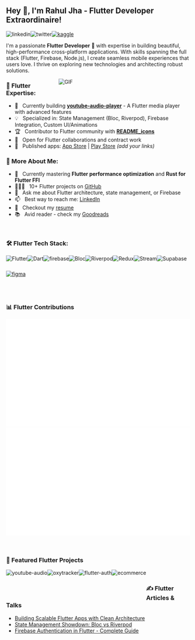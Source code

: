 ## Hey 👋, I'm Rahul Jha - Flutter Developer Extraordinaire!
<a href='https://www.linkedin.com/in/rahul-jha98/'><img align='left' alt="linkedin" src="https://raw.githubusercontent.com/rahul-jha98/rahul-jha98/561d474902b59c7429ec22bb73e225696c27b202/assets/linkedin.svg" height='18px'/></a>
<a href='https://twitter.com/jharahul98/'><img align='left' alt="twitter" src="https://raw.githubusercontent.com/rahul-jha98/rahul-jha98/561d474902b59c7429ec22bb73e225696c27b202/assets/twitter.svg" height='18px'/></a>
<a href='https://www.kaggle.com/rahuljha98/'><img alt="kaggle" src="https://raw.githubusercontent.com/rahul-jha98/rahul-jha98/561d474902b59c7429ec22bb73e225696c27b202/assets/kaggle.svg" height='18px'/></a>

I'm a passionate **Flutter Developer** 📱 with expertise in building beautiful, high-performance cross-platform applications. With skills spanning the full stack (Flutter, Firebase, Node.js), I create seamless mobile experiences that users love. I thrive on exploring new technologies and architecting robust solutions.

<img align="right" alt="GIF" src="https://raw.githubusercontent.com/rahul-jha98/rahul-jha98/main/techstack.gif" width="360px"/>
  
### 🚀 Flutter Expertise:

- 🔭 &nbsp; Currently building **[youtube-audio-player](https://github.com/rahul-jha98/youtube-audio-player)** - A Flutter media player with advanced features
- 💡 &nbsp; Specialized in: State Management (Bloc, Riverpod), Firebase Integration, Custom UI/Animations
- 🏆 &nbsp; Contributor to Flutter community with **[README_icons](https://github.com/rahul-jha98/README_icons)**
- 🤝 &nbsp; Open for Flutter collaborations and contract work
- 📱 &nbsp; Published apps: [App Store](#) | [Play Store](#) *(add your links)*

### 🧐 More About Me:

- 🌱 &nbsp; Currently mastering **Flutter performance optimization** and **Rust for Flutter FFI**
- 👨🏻‍💻 &nbsp; 10+ Flutter projects on [GitHub](https://github.com/rahul-jha98?tab=repositories)
- 💬 &nbsp; Ask me about Flutter architecture, state management, or Firebase
- 📫 &nbsp; Best way to reach me: [LinkedIn](https://www.linkedin.com/in/rahul-jha98/)
- 📝 &nbsp; Checkout my [resume](https://drive.google.com/file/d/1ZpR5pVBTnl_Qybq7GE3MGy1SB1JehVSE/view?usp=sharing)
- 📚 &nbsp; Avid reader - check my [Goodreads](https://www.goodreads.com/rahul-jha98)

<br>

### 🛠️ Flutter Tech Stack:
<a href="https://flutter.dev" target="_blank"> <img align="left" alt="Flutter" height="42px" src="https://raw.githubusercontent.com/rahul-jha98/github_readme_icons/main/language_and_tools/square/flutter/flutter.svg"/> </a>
<a href="https://dart.dev" target="_blank"> <img align="left" alt="Dart" height="42px" src="https://raw.githubusercontent.com/rahul-jha98/github_readme_icons/main/language_and_tools/square/dart/dart.svg"/> </a>
<a href="https://firebase.google.com/" target="_blank"> <img align="left" src="https://raw.githubusercontent.com/rahul-jha98/github_readme_icons/main/language_and_tools/square/firebase/firebase.svg" alt="firebase" height="42px"/> </a>
<a href="https://pub.dev/packages/bloc" target="_blank"> <img align="left" alt="Bloc" height="42px" src="https://raw.githubusercontent.com/rahul-jha98/github_readme_icons/main/language_and_tools/square/bloc/bloc.svg"/> </a>
<a href="https://riverpod.dev" target="_blank"> <img align="left" alt="Riverpod" height="42px" src="https://raw.githubusercontent.com/rahul-jha98/github_readme_icons/main/language_and_tools/square/riverpod/riverpod.svg"/> </a>
<a href="https://redux.js.org/" target="_blank"> <img align="left" alt="Redux" height="42px" src="https://raw.githubusercontent.com/rahul-jha98/github_readme_icons/main/language_and_tools/square/redux/redux.svg"/> </a>
<a href="https://getstream.io" target="_blank"> <img align="left" alt="Stream" height="42px" src="https://raw.githubusercontent.com/rahul-jha98/github_readme_icons/main/language_and_tools/square/stream/stream.svg"/> </a>
<a href="https://supabase.io" target="_blank"> <img align="left" alt="Supabase" height="42px" src="https://raw.githubusercontent.com/rahul-jha98/github_readme_icons/main/language_and_tools/square/supabase/supabase.svg"/> </a>
<a href="https://www.figma.com/" target="_blank"> <img src="https://raw.githubusercontent.com/rahul-jha98/github_readme_icons/main/language_and_tools/square/figma/figma.svg" alt="figma" height="42px"/> </a>

<br>
<br>

### 📊 Flutter Contributions
<a href='https://github.com/rahul-jha98/github-stats-transparent'>
  
![Stats Overview](https://raw.githubusercontent.com/rahul-jha98/github-stats-transparent/output/generated/overview.svg)
![Most Used Languages](https://raw.githubusercontent.com/rahul-jha98/github-stats-transparent/output/generated/languages.svg)

</a>

<br>

### 🚀 Featured Flutter Projects
<a href="https://github.com/rahul-jha98/youtube-audio-player" target="_blank"> <img alt="youtube-audio" src="./projects/youtube_audio.svg" height="68" align="left"> </a>
<a href="https://github.com/rahul-jha98/oxytracker-app" target="_blank"> <img alt="oxytracker" src="./projects/oxytracker.svg" height="68" align="left"> </a>
<a href="https://github.com/rahul-jha98/flutter-firebase-auth" target="_blank"> <img alt="flutter-auth" src="./projects/flutter_auth.svg" height="68" align="left"> </a>
<a href="https://github.com/rahul-jha98/flutter-ecommerce-template" target="_blank"> <img alt="ecommerce" src="./projects/ecommerce.svg" height="68" align="left"> </a>

<br>

### ✍️ Flutter Articles & Talks
- [Building Scalable Flutter Apps with Clean Architecture](https://yourblog.com)
- [State Management Showdown: Bloc vs Riverpod](https://yourblog.com)
- [Firebase Authentication in Flutter - Complete Guide](https://yourblog.com)
